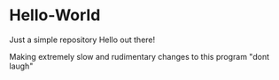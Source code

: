 # Hello-World
Just a simple repository
Hello out there!

Making extremely slow and rudimentary changes to this program
"dont laugh"
